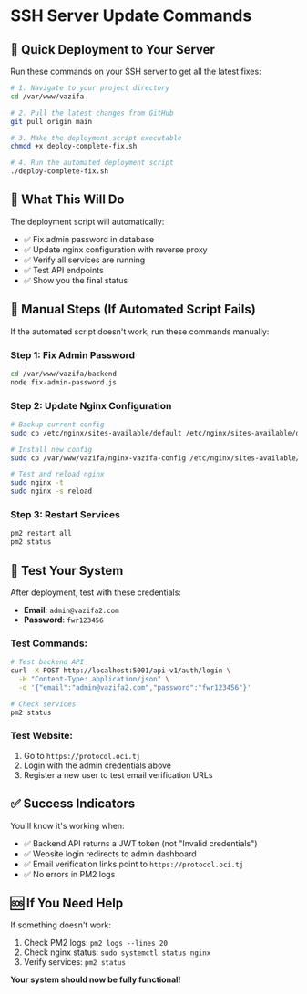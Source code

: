 # SSH Server Update Commands

## 🚀 **Quick Deployment to Your Server**

Run these commands on your SSH server to get all the latest fixes:

```bash
# 1. Navigate to your project directory
cd /var/www/vazifa

# 2. Pull the latest changes from GitHub
git pull origin main

# 3. Make the deployment script executable
chmod +x deploy-complete-fix.sh

# 4. Run the automated deployment script
./deploy-complete-fix.sh
```

## 🎯 **What This Will Do**

The deployment script will automatically:
- ✅ Fix admin password in database
- ✅ Update nginx configuration with reverse proxy
- ✅ Verify all services are running
- ✅ Test API endpoints
- ✅ Show you the final status

## 🔧 **Manual Steps (If Automated Script Fails)**

If the automated script doesn't work, run these commands manually:

### **Step 1: Fix Admin Password**
```bash
cd /var/www/vazifa/backend
node fix-admin-password.js
```

### **Step 2: Update Nginx Configuration**
```bash
# Backup current config
sudo cp /etc/nginx/sites-available/default /etc/nginx/sites-available/default.backup

# Install new config
sudo cp /var/www/vazifa/nginx-vazifa-config /etc/nginx/sites-available/default

# Test and reload nginx
sudo nginx -t
sudo nginx -s reload
```

### **Step 3: Restart Services**
```bash
pm2 restart all
pm2 status
```

## 🎉 **Test Your System**

After deployment, test with these credentials:
- **Email**: `admin@vazifa2.com`
- **Password**: `fwr123456`

### **Test Commands:**
```bash
# Test backend API
curl -X POST http://localhost:5001/api-v1/auth/login \
  -H "Content-Type: application/json" \
  -d '{"email":"admin@vazifa2.com","password":"fwr123456"}'

# Check services
pm2 status
```

### **Test Website:**
1. Go to `https://protocol.oci.tj`
2. Login with the admin credentials above
3. Register a new user to test email verification URLs

## ✅ **Success Indicators**

You'll know it's working when:
- ✅ Backend API returns a JWT token (not "Invalid credentials")
- ✅ Website login redirects to admin dashboard
- ✅ Email verification links point to `https://protocol.oci.tj`
- ✅ No errors in PM2 logs

## 🆘 **If You Need Help**

If something doesn't work:
1. Check PM2 logs: `pm2 logs --lines 20`
2. Check nginx status: `sudo systemctl status nginx`
3. Verify services: `pm2 status`

**Your system should now be fully functional!**
